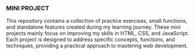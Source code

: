 ### MINI PROJECT

This repository contains a collection of practice exercises, small functions, and standalone features created during my learning journey. These mini projects mainly focus on improving my skills in HTML, CSS, and JavaScript. Each project is designed to address specific concepts, functions, and techniques, providing a practical approach to mastering web development.
